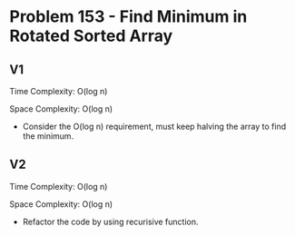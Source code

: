# Problem 153 - Find Minimum in Rotated Sorted Array

## V1

Time Complexity: O(log n)

Space Complexity: O(log n)

- Consider the O(log n) requirement, must keep halving the array to find the minimum.

## V2

Time Complexity: O(log n)

Space Complexity: O(log n)

- Refactor the code by using recurisive function.